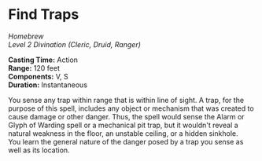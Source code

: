 # Find Traps
*Homebrew*  
*Level 2 Divination (Cleric, Druid, Ranger)*

**Casting Time:** Action  
**Range:** 120 feet  
**Components:** V, S  
**Duration:** Instantaneous

You sense any trap within range that is within line of sight. A trap, for the purpose of this spell, includes any object or mechanism that was created to cause damage or other danger. Thus, the spell would sense the Alarm or Glyph of Warding spell or a mechanical pit trap, but it wouldn't reveal a natural weakness in the floor, an unstable ceiling, or a hidden sinkhole.  
You learn the general nature of the danger posed by a trap you sense as well as its location.